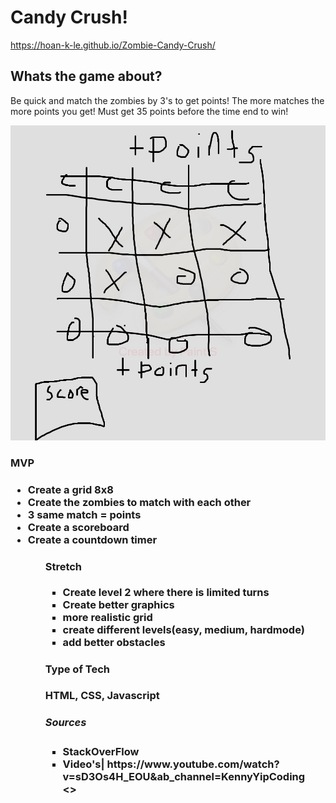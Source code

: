 # Candy Crush!
https://hoan-k-le.github.io/Zombie-Candy-Crush/

<h2>Whats the game about?</h2>

Be quick and match the zombies by 3's to get points! 
The more matches the more points you get! 
Must get 35 points before the time end to win!

![Wireframe](./img/candycrush.jpg)

<h3>MVP<h3>
<ul>
<li>Create a grid 8x8</li>
<li> Create the zombies to match with each other</li>
<li>3 same match = points</li>
<li>Create a scoreboard</li>
<li>Create a countdown timer</li>
<ul>

<h4>Stretch</h4>
<ul>
<li>Create level 2 where there is limited turns</li>
<li>Create better graphics</li>
<li>more realistic grid</li>
<li>create different levels(easy, medium, hardmode)</li>
  <li> add better obstacles</li>
</ul>

<h4>Type of Tech</h4>
HTML, CSS, Javascript

<h5>Sources</h5>
<ul>
<li>StackOverFlow</li>
<li>Video's| https://www.youtube.com/watch?v=sD3Os4H_EOU&ab_channel=KennyYipCoding</li>
<>
</ul>
  